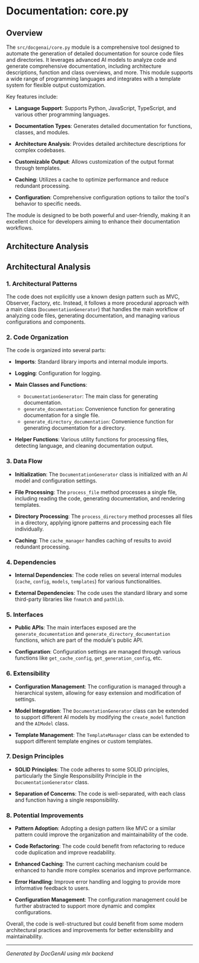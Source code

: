 # Documentation: core.py

## Overview

The `src/docgenai/core.py` module is a comprehensive tool designed to automate the generation of detailed documentation for source code files and directories. It leverages advanced AI models to analyze code and generate comprehensive documentation, including architecture descriptions, function and class overviews, and more.
This module supports a wide range of programming languages and integrates with a template system for flexible output customization.

Key features include:

- **Language Support**: Supports Python, JavaScript, TypeScript, and various other programming languages.

- **Documentation Types**: Generates detailed documentation for functions, classes, and modules.

- **Architecture Analysis**: Provides detailed architecture descriptions for complex codebases.

- **Customizable Output**: Allows customization of the output format through templates.

- **Caching**: Utilizes a cache to optimize performance and reduce redundant processing.

- **Configuration**: Comprehensive configuration options to tailor the tool's behavior to specific needs.

The module is designed to be both powerful and user-friendly, making it an excellent choice for developers aiming to enhance their documentation workflows.

## Architecture Analysis

## Architectural Analysis

### 1. Architectural Patterns

The code does not explicitly use a known design pattern such as MVC, Observer, Factory, etc. Instead, it follows a more procedural approach with a main class (`DocumentationGenerator`) that handles the main workflow of analyzing code files, generating documentation, and managing various configurations and components.

### 2. Code Organization

The code is organized into several parts:

- **Imports**: Standard library imports and internal module imports.

- **Logging**: Configuration for logging.

- **Main Classes and Functions**:
  - `DocumentationGenerator`: The main class for generating documentation.
  - `generate_documentation`: Convenience function for generating documentation for a single file.
  - `generate_directory_documentation`: Convenience function for generating documentation for a directory.

- **Helper Functions**: Various utility functions for processing files, detecting language, and cleaning documentation output.

### 3. Data Flow

- **Initialization**: The `DocumentationGenerator` class is initialized with an AI model and configuration settings.

- **File Processing**: The `process_file` method processes a single file, including reading the code, generating documentation, and rendering templates.

- **Directory Processing**: The `process_directory` method processes all files in a directory, applying ignore patterns and processing each file individually.

- **Caching**: The `cache_manager` handles caching of results to avoid redundant processing.

### 4. Dependencies

- **Internal Dependencies**: The code relies on several internal modules (`cache`, `config`, `models`, `templates`) for various functionalities.

- **External Dependencies**: The code uses the standard library and some third-party libraries like `fnmatch` and `pathlib`.

### 5. Interfaces

- **Public APIs**: The main interfaces exposed are the `generate_documentation` and `generate_directory_documentation` functions, which are part of the module's public API.

- **Configuration**: Configuration settings are managed through various functions like `get_cache_config`, `get_generation_config`, etc.

### 6. Extensibility

- **Configuration Management**: The configuration is managed through a hierarchical system, allowing for easy extension and modification of settings.

- **Model Integration**: The `DocumentationGenerator` class can be extended to support different AI models by modifying the `create_model` function and the `AIModel` class.

- **Template Management**: The `TemplateManager` class can be extended to support different template engines or custom templates.

### 7. Design Principles

- **SOLID Principles**: The code adheres to some SOLID principles, particularly the Single Responsibility Principle in the `DocumentationGenerator` class.

- **Separation of Concerns**: The code is well-separated, with each class and function having a single responsibility.

### 8. Potential Improvements

- **Pattern Adoption**: Adopting a design pattern like MVC or a similar pattern could improve the organization and maintainability of the code.

- **Code Refactoring**: The code could benefit from refactoring to reduce code duplication and improve readability.

- **Enhanced Caching**: The current caching mechanism could be enhanced to handle more complex scenarios and improve performance.

- **Error Handling**: Improve error handling and logging to provide more informative feedback to users.

- **Configuration Management**: The configuration management could be further abstracted to support more dynamic and complex configurations.

Overall, the code is well-structured but could benefit from some modern architectural practices and improvements for better extensibility and maintainability.

---

*Generated by DocGenAI using mlx backend*
